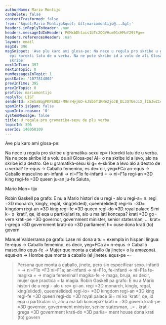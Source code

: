 ```yaml
---
authorName: Mario Montijo
canDelete: false
contentTrasformed: false
from: '&quot;Mario Montijo&quot; &lt;mariomontijo@...&gt;'
headers.inReplyToHeader: .nan
headers.messageIdInHeader: PGMxbDhtais1bTc2QGVHcm91cHMuY29tPg==
headers.referencesHeader: .nan
layout: email
msgId: 396
msgSnippet: 'Ave plu karo ami glosa-pe: Na nece u regula pro skribe u gramatika-sexu
  epi korekti latu de u verba. Na ne pote skribe id a volu de ali Glosa-pe! Alo na
  skribe'
nextInTime: 397
nextInTopic: 0
numMessagesInTopic: 1
postDate: '1077814802'
prevInTime: 395
prevInTopic: 0
profile: mariomontijo
replyTo: LIST
senderId: x3eSaBqgPKPE0QZ-M9nrHyj6D-kJSb5T1KNe2joJB_DL3QTUeJiX_lIGJwZIcUikMmqBMp0ewIApoS27Dmlxfud5dizw2RoFYA8THwzPLA
spamInfo.isSpam: false
spamInfo.reason: '0'
systemMessage: false
title: U regula pro gramatika-sexu de plu verba
topicId: 396
userId: 146050109
---
```


Ave plu karo ami glosa-pe:

Na nece u regula pro skribe u gramatika-sexu ep=
i korekti latu de u 
verba. Na ne pote skribe id a volu de ali Glosa-pe! Al=
o na skribe id 
a levo, alo na skribe id a dextro.
Qe u gramatika-sexu ki g=
e-skribe a levo alo a dextro de u verba?
fe-equs -> Caballo femenino, es de=
cir, yeg=FCa
an-equs -> Caballo masculino
an-infanti -> ni=F1o 
fe-infanti =
-> ni=F1a
regi-an =3D king
regi-fe =3D queen
ju-an
ju-fe
Saluta,

Mario Mon=
tijo

Robin Gaskell pa grafo:
E nu a Mario histori de u regi - alo u regi-a=
n.
regi =3D monarch, kingly, regal, king(elided), queen(elided)
regi-lo =3D=
 kingdom
regi-an =3D king
regi-fe =3D queen
regi-do =3D royal palace
Simi k=
o 'krati', qe, id eqa u partikulari ra, alo u ma lati koncepa?
krati =3D go=
vern
krati-pe =3D governor, government minister, senior statesman, ...
krat=
i-grega =3D government <the people in government>
krati-do =3D parliament h=
ouse
dona krati (to) govern

Manuel Valderrama pa grafo:
Lase mi dona a tu =
exempla in hispani lingua:
fe-equs -> Caballo femenino, es decir, yeg=FCa
a=
n-equs -> Caballo masculino
equs-fe -> Mujer que monta a caballo (la jinete=
 o la amazona).
equs-an -> Hombe que monta a caballo (el jinete).
equs-pe -=
> Persona que monta a caballo, jinete, pero sin especificar 
sexo.
infanti =
-> ni=F1o =F3 ni=F1a; an-infanti -> ni=F1o, fe-infanti -> ni=F1a
fe-magika =
-> magia femenina!!
magika-fe -> maga, bruja, es decir, mujer que practica =
la magia.
Robin Gaskell pa grafo:
E nu a Mario histori de u regi - alo u re=
gi-an.
regi =3D monarch, kingly, regal, king(elided), queen(elided)
regi-lo=
 =3D kingdom
regi-an =3D king
regi-fe =3D queen
regi-do =3D royal palace
Si=
mi ko 'krati', qe, id eqa u partikulari ra, alo u ma lati koncepa?
krati =
=3D govern
krati-pe =3D governor, government minister, senior statesman, ..=
.
krati-grega =3D government <the people in government>
krati-do =3D parlia=
ment house
dona krati (to) govern




